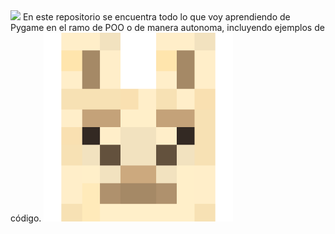 
<img src= "https://images.vexels.com/media/users/3/130394/isolated/preview/a7061071e45561590af168eebd0b4fe1-ornamento-floral-remolinos-divisor-3.png" style = "max-width: 100%"/>
 En este repositorio se encuentra todo lo que voy aprendiendo de Pygame en el ramo de POO o de manera autonoma, incluyendo ejemplos de código.

<img src="./Images/Logo.png" style="max-width: 60%;"/>


